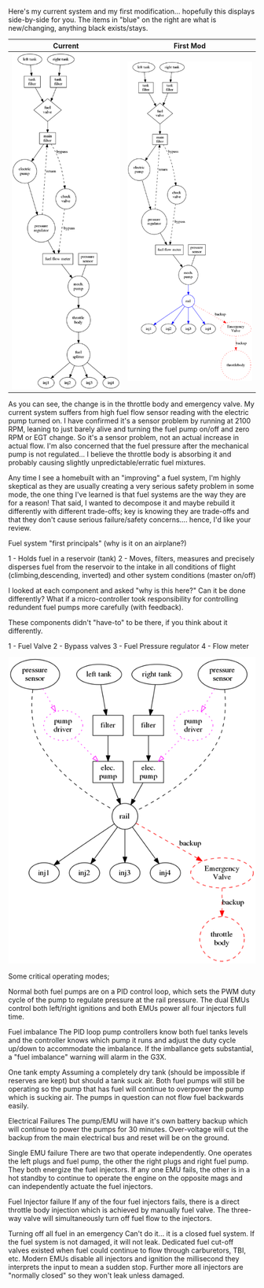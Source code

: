 Here's my current system and my first modification... hopefully this displays side-by-side for you.   The items in "blue" on the right are what is new/changing, anything black exists/stays.

|  Current |  First Mod |
| -------- | ---------- |
| ![Current Fuel System](resources/current.png "Current Fuel System") | ![First Mod](resources/mod1.png "First Mod")  |

As you can see, the change is in the throttle body and emergency valve.  My current system suffers from high fuel flow sensor reading with the electric pump turned on.  I have confirmed it's a sensor problem by running at 2100 RPM, leaning to just barely alive and turning the fuel pump on/off and zero RPM or EGT change.  So it's a sensor problem, not an actual increase in actual flow.  I'm also concerned that the fuel pressure after the mechanical pump is not regulated... I believe the throttle body is absorbing it and probably causing slightly unpredictable/erratic fuel mixtures.

Any time I see a homebuilt with an "improving" a fuel system, I'm highly skeptical as they are usually creating a very serious safety problem in some mode, the one thing I've learned is that fuel systems are the way they are for a reason!  That said, I wanted to decompose it and maybe rebuild it differently with different trade-offs; key is knowing they are trade-offs and that they don't cause serious failure/safety concerns.... hence, I'd like your review.

Fuel system "first principals" (why is it on an airplane?)

1 - Holds fuel in a reservoir (tank)
2 - Moves, filters, measures and precisely disperses fuel from the reservoir to the intake in all conditions of flight (climbing,descending, inverted) and other system conditions (master on/off)

I looked at each component and asked "why is this here?"  Can it be done differently?  What if a micro-controller took responsibility for controlling redundent fuel pumps more carefully (with feedback).

These components didn't "have-to" to be there, if you think about it differently.

1 - Fuel Valve
2 - Bypass valves
3 - Fuel Pressure regulator
4 - Flow meter

![Radical Fuel System](resources/radical.png "Radical Fuel System")

Some critical operating modes;

Normal both fuel pumps are on a PID control loop, which sets the PWM duty cycle of the pump to regulate pressure at the rail pressure.  The dual EMUs control both left/right ignitions and both EMUs power all four injectors full time.

Fuel imbalance The PID loop pump controllers know both fuel tanks levels and the controller knows which pump it runs and adjust the duty cycle up/down to accommodate the imbalance.  If the imballance gets substantial, a "fuel imbalance" warning will alarm in the G3X.

One tank empty Assuming a completely dry tank (should be impossible if reserves are kept) but should a tank suck air.  Both fuel pumps will still be operating so the pump that has fuel will continue to overpower the pump which is sucking air.  The pumps in question can not flow fuel backwards easily.

Electrical Failures  The pump/EMU will have it's own battery backup which will continue to power the pumps for 30 minutes.  Over-voltage will cut the backup from the main electrical bus and reset will be on the ground.

Single EMU failure There are two that operate independently.  One operates the left plugs and fuel pump, the other the right plugs and right fuel pump.  They both energize the fuel injectors. If any one EMU fails, the other is in a hot standby to continue to operate the engine on the opposite mags and can independently actuate the fuel injectors.

Fuel Injector failure If any of the four fuel injectors fails, there is a direct throttle body injection which is achieved by manually fuel valve.  The three-way valve will simultaneously turn off fuel flow to the injectors.

Turning off all fuel in an emergency Can't do it... it is a closed fuel system.  If the fuel system is not damaged, it will not leak.  Dedicated fuel cut-off valves existed when fuel could continue to flow through carburetors, TBI, etc. Modern EMUs disable all injectors and ignition the millisecond they interprets the input to mean a sudden stop.  Further more all injectors are "normally closed" so they won't leak unless damaged.
